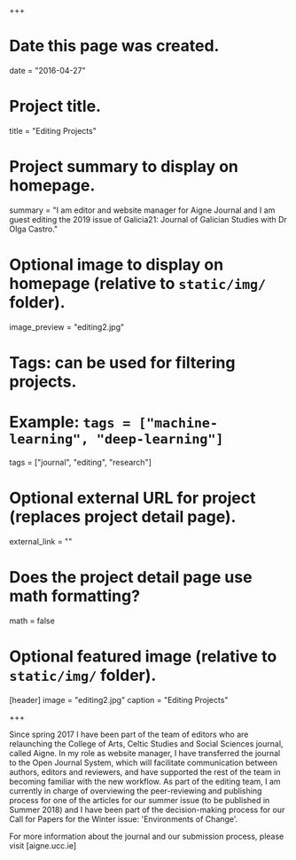 +++
# Date this page was created.
date = "2016-04-27"

# Project title.
title = "Editing Projects"

# Project summary to display on homepage.
summary = "I am editor and website manager for Aigne Journal and I am guest editing the 2019 issue of Galicia21: Journal of Galician Studies with Dr Olga Castro."

# Optional image to display on homepage (relative to `static/img/` folder).
image_preview = "editing2.jpg"

# Tags: can be used for filtering projects.
# Example: `tags = ["machine-learning", "deep-learning"]`
tags = ["journal", "editing", "research"]

# Optional external URL for project (replaces project detail page).
external_link = ""

# Does the project detail page use math formatting?
math = false

# Optional featured image (relative to `static/img/` folder).
[header]
image = "editing2.jpg"
caption = "Editing Projects"

+++

Since spring 2017 I have been part of the team of editors who are relaunching the College of Arts, Celtic Studies and Social Sciences journal, called Aigne. In my role as website manager, I have transferred the journal to the Open Journal System, which will facilitate communication between authors, editors and reviewers, and have supported the rest of the team in becoming familiar with the new workflow. As part of the editing team, I am currently in charge of overviewing the peer-reviewing and publishing process for one of the articles for our summer issue (to be published in Summer 2018) and I have been part of the decision-making process for our Call for Papers for the Winter issue: 'Environments of Change'.

For more information about the journal and our submission process, please visit [aigne.ucc.ie]
